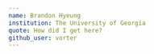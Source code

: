 ```yaml
---
name: Brandon Hyeung
institution: The University of Georgia
quote: How did I get here?
github_user: vorter
---
```

